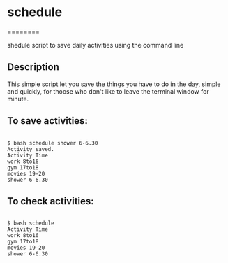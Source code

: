 # schedule
========

shedule script to save daily activities using the command line

## Description

This simple script let you save the things you have to do in the day, simple and quickly, for thoose who don't like to leave the terminal window for minute.

## To save activities:
<code>
$ bash schedule shower 6-6.30
Activity saved. 
Activity Time
work 8to16
gym 17to18
movies 19-20
shower 6-6.30
</code>

## To check activities:
<code>
$ bash schedule
Activity Time
work 8to16
gym 17to18
movies 19-20
shower 6-6.30
</code>
